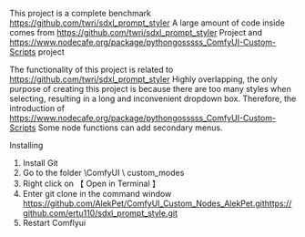 This project is a complete benchmark https://github.com/twri/sdxl_prompt_styler
A large amount of code inside comes from https://github.com/twri/sdxl_prompt_styler Project and https://www.nodecafe.org/package/pythongosssss_ComfyUI-Custom-Scripts project

The functionality of this project is related to https://github.com/twri/sdxl_prompt_styler Highly overlapping, 
the only purpose of creating this project is because there are too many styles when selecting, 
resulting in a long and inconvenient dropdown box. Therefore, 
the introduction of https://www.nodecafe.org/package/pythongosssss_ComfyUI-Custom-Scripts Some node functions can add secondary menus.



Installing

1. Install Git
2. Go to the folder \ComfyUI \ custom_modes
3. Right click on 【 Open in Terminal 】
4. Enter git clone in the command window https://github.com/AlekPet/ComfyUI_Custom_Nodes_AlekPet.githttps://github.com/ertu110/sdxl_prompt_style.git
5. Restart Comflyui


